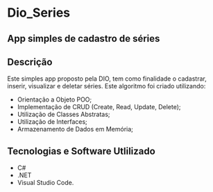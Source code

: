 # Dio_Series

## App simples de cadastro de séries

## Descrição
Este simples app proposto pela DIO, tem como finalidade o cadastrar, inserir, visualizar e deletar séries.
Este algoritmo foi criado utilizando:
- Orientação a Objeto POO;
- Implementação de CRUD (Create, Read, Update, Delete);
- Utilização de Classes Abstratas;
- Utilização de Interfaces;
- Armazenamento de Dados em Memória;


## Tecnologias e Software Utlilizado
* C#
* .NET
* Visual Studio Code.
